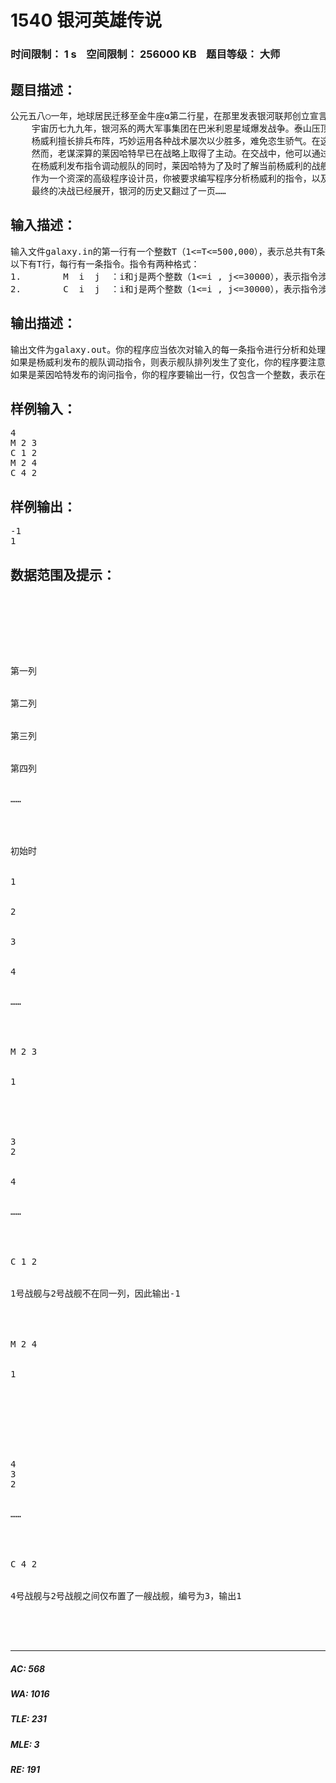 # 1540 银河英雄传说   
### 时间限制： 1 s&nbsp;&nbsp;&nbsp;&nbsp;空间限制： 256000 KB&nbsp;&nbsp;&nbsp;&nbsp;题目等级： 大师  
## 题目描述：  

<pre>
公元五八○一年，地球居民迁移至金牛座α第二行星，在那里发表银河联邦创立宣言，同年改元为宇宙历元年，并开始向银河系深处拓展。
    宇宙历七九九年，银河系的两大军事集团在巴米利恩星域爆发战争。泰山压顶集团派宇宙舰队司令莱因哈特率领十万余艘战舰出征，气吞山河集团点名将杨威利组织麾下三万艘战舰迎敌。
    杨威利擅长排兵布阵，巧妙运用各种战术屡次以少胜多，难免恣生骄气。在这次决战中，他将巴米利恩星域战场划分成30000列，每列依次编号为1, 2, …, 30000。之后，他把自己的战舰也依次编号为1, 2, …, 30000，让第i号战舰处于第i列(i = 1, 2, …, 30000)，形成“一字长蛇阵”，诱敌深入。这是初始阵形。当进犯之敌到达时，杨威利会多次发布合并指令，将大部分战舰集中在某几列上，实施密集攻击。合并指令为M i j，含义为让第i号战舰所在的整个战舰队列，作为一个整体（头在前尾在后）接至第j号战舰所在的战舰队列的尾部。显然战舰队列是由处于同一列的一个或多个战舰组成的。合并指令的执行结果会使队列增大。
    然而，老谋深算的莱因哈特早已在战略上取得了主动。在交战中，他可以通过庞大的情报网络随时监听杨威利的舰队调动指令。
    在杨威利发布指令调动舰队的同时，莱因哈特为了及时了解当前杨威利的战舰分布情况，也会发出一些询问指令：C i j。该指令意思是，询问电脑，杨威利的第i号战舰与第j号战舰当前是否在同一列中，如果在同一列中，那么它们之间布置有多少战舰。
    作为一个资深的高级程序设计员，你被要求编写程序分析杨威利的指令，以及回答莱因哈特的询问。
    最终的决战已经展开，银河的历史又翻过了一页……
</pre>
  
  
## 输入描述：  

<pre>
输入文件galaxy.in的第一行有一个整数T（1<=T<=500,000），表示总共有T条指令。
以下有T行，每行有一条指令。指令有两种格式：
1.        M  i  j  ：i和j是两个整数（1<=i , j<=30000），表示指令涉及的战舰编号。该指令是莱因哈特窃听到的杨威利发布的舰队调动指令，并且保证第i号战舰与第j号战舰不在同一列。
2.        C  i  j  ：i和j是两个整数（1<=i , j<=30000），表示指令涉及的战舰编号。该指令是莱因哈特发布的询问指令。
</pre>
  
  
## 输出描述：  

<pre>
输出文件为galaxy.out。你的程序应当依次对输入的每一条指令进行分析和处理：
如果是杨威利发布的舰队调动指令，则表示舰队排列发生了变化，你的程序要注意到这一点，但是不要输出任何信息；
如果是莱因哈特发布的询问指令，你的程序要输出一行，仅包含一个整数，表示在同一列上，第i号战舰与第j号战舰之间布置的战舰数目。如果第i号战舰与第j号战舰当前不在同一列上，则输出-1。
</pre>
  
  
## 样例输入：  

<pre>
4
M 2 3
C 1 2
M 2 4
C 4 2
</pre>
  
  
## 样例输出：  

<pre>
-1
1
</pre>
  
  
## 数据范围及提示：  

<pre>




 


第一列


第二列


第三列


第四列


……




初始时


1


2


3


4


……




M 2 3


1


 


3
2


4


……




C 1 2


1号战舰与2号战舰不在同一列，因此输出-1




M 2 4


1


 


 


4
3
2


……




C 4 2


4号战舰与2号战舰之间仅布置了一艘战舰，编号为3，输出1




</pre>
  
  
***  

##### AC: 568  
##### WA: 1016  
##### TLE: 231  
##### MLE: 3  
##### RE: 191  
